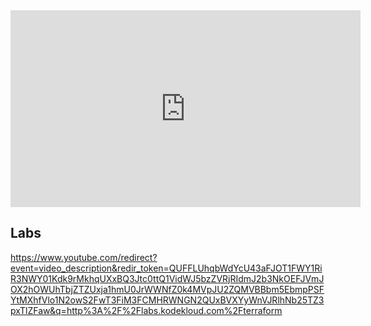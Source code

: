 <iframe width="560" height="315" src="https://www.youtube.com/embed/YcJ9IeukJL8" title="YouTube video player" frameborder="0" allow="accelerometer; autoplay; clipboard-write; encrypted-media; gyroscope; picture-in-picture" allowfullscreen></iframe>

## Labs

https://www.youtube.com/redirect?event=video_description&redir_token=QUFFLUhqbWdYcU43aFJOT1FWY1RiR3NWY01Kdk9rMkhqUXxBQ3Jtc0ttQ1VidWJ5bzZVRjRIdmJ2b3NkOEFJVmJOX2hOWUhTbjZTZUxja1hmU0JrWWNfZ0k4MVpJU2ZQMVBBbm5EbmpPSFYtMXhfVlo1N2owS2FwT3FiM3FCMHRWNGN2QUxBVXYyWnVJRlhNb25TZ3pxTlZFaw&q=http%3A%2F%2Flabs.kodekloud.com%2Fterraform